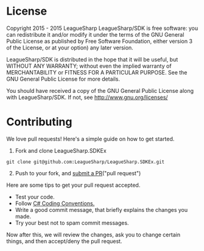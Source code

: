 License
=================
Copyright 2015 - 2015 LeagueSharp
LeagueSharp/SDK is free software: you can redistribute it and/or modify
it under the terms of the GNU General Public License as published by
Free Software Foundation, either version 3 of the License, or
at your option) any later version.

LeagueSharp/SDK is distributed in the hope that it will be useful,
but WITHOUT ANY WARRANTY; without even the implied warranty of
MERCHANTABILITY or FITNESS FOR A PARTICULAR PURPOSE. See the
GNU General Public License for more details.

You should have received a copy of the GNU General Public License
along with LeagueSharp/SDK. If not, see http://www.gnu.org/licenses/



Contributing
===================
We love pull requests! Here's a simple guide on how to get started.

 1. Fork and clone LeagueSharp.SDKEx
 
  `git clone git@github.com:LeagueSharp/LeagueSharp.SDKEx.git`
  
  
 2.  Push to your fork, and [submit a PR](https://github.com/LeagueSharp/LeagueSharp.SDKEx/compare)("pull request")


Here are some tips to get your pull request accepted.

 - Test your code.
 - Follow [C# Coding Conventions.](https://msdn.microsoft.com/en-us/library/ff926074.aspx?f=255&MSPPError=-2147217396)
 - Write a good commit message, that briefly explains the changes you made.
 - Try your best not to spam commit messages.

Now after this, we will review the changes, ask you to change certain things, and then accept/deny the pull request.